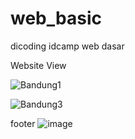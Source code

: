 # web_basic
dicoding idcamp web dasar

Website View

![Bandung1](https://user-images.githubusercontent.com/83525234/183255977-e079c14c-306c-4d62-9e3f-8ac527a66504.PNG)

![Bandung3](https://user-images.githubusercontent.com/83525234/183449554-48c31beb-c0b5-4206-b765-426e360f1cd0.PNG)

footer
![image](https://user-images.githubusercontent.com/83525234/183930653-7d9464b1-f2f7-4b42-9473-68cd0db87040.png)

